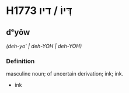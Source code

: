 # H1773 דְּיוֹ / דיו

## dᵉyôw

_(deh-yo' | deh-YOH | deh-YOH)_

### Definition

masculine noun; of uncertain derivation; ink; ink.

- ink
